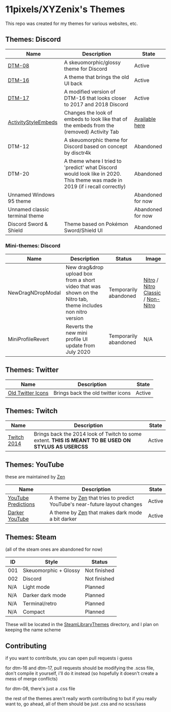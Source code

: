 # 11pixels/XYZenix's Themes

This repo was created for my themes for various websites, etc.

## Themes: Discord

Name | Description  | State
-----|--------------|------
[DTM-08](https://github.com/XYZenix/DTM-08) | A skeuomorphic/glossy theme for Discord | Active
[DTM-16](https://github.com/XYZenix/DTM-16) | A theme that brings the old UI back | Active
[DTM-17](https://github.com/XYZenix/DTM-17) | A modified version of DTM-16 that looks closer to 2017 and 2018 Discord | Active
[ActivityStyleEmbeds](https://github.com/XYZenix/ActivityStyleEmbeds) | Changes the look of embeds to look like that of the embeds from the (removed) Activity Tab | [Available here](https://github.com/XYZenix/ActivityStyleEmbeds)
DTM-12 | A skeuomorphic theme for Discord based on concept by disctr4k | Abandoned
DTM-20 | A theme where I tried to 'predict' what Discord would look like in 2020. This theme was made in 2019 (if i recall correctly) | Abandoned
Unnamed Windows 95 theme | | Abandoned for now
Unnamed classic terminal theme | | Abandoned for now
Discord Sword & Shield | Theme based on Pokémon Sword/Shield UI | Abandoned

### Mini-themes: Discord

Name | Description | Status | Image
-----|-------------|--------|------
NewDragNDropModal | New drag&drop upload box from a short video that was shown on the Nitro tab, theme includes non nitro version | Temporarily abandoned | [Nitro](https://cdn.discordapp.com/attachments/581117911117070336/638606292843233310/unknown.png) / [Nitro Classic](https://cdn.discordapp.com/attachments/531523467636375554/590955254200401926/unknown.png) / [Non-Nitro](https://cdn.discordapp.com/attachments/531523467636375554/590955483863580682/unknown.png)
MiniProfileRevert | Reverts the new mini profile UI update from July 2020 | Temporarily abandoned | N/A

## Themes: Twitter

Name | Description | State
-----|-------------|------
[Old Twitter Icons](/Old-Twitter-Icons-2.0.css) | Brings back the old twitter icons | Active

## Themes: Twitch

Name | Description | State
-----|-------------|------
[Twitch 2014](/Twitch2014.css) | Brings back the 2014 look of Twitch to some extent. **THIS IS MEANT TO BE USED ON STYLUS AS USERCSS** | Active

## Themes: YouTube
these are maintained by [Zen](https://github.com/iamthebeast87)

Name | Description | State
-----|-------------|------
[YouTube Predictions](/YouTube-Predictions.css) | A theme by [Zen](https://github.com/iamthebeast87) that tries to predict YouTube's near-future layout changes | Active
[Darker YouTube](/Darker-YouTube.css) | A theme by [Zen](https://github.com/iamthebeast87) that makes dark mode a bit darker | Active

## Themes: Steam
(all of the steam ones are abandoned for now)

ID | Style | Status
---|-------|-------
001 | Skeuomorphic + Glossy | Not finished
002 | Discord | Not finished
N/A | Light mode | Planned
N/A | Darker dark mode | Planned
N/A | Terminal/retro | Planned
N/A | Compact | Planned

These will be located in the [SteamLibraryThemes](/SteamLibraryThemes/) directory, and I plan on keeping the name scheme


## Contributing
if you want to contribute, you can open pull requests i guess

for dtm-16 and dtm-17, pull requests should be modifying the .scss file, don't compile it yourself, i'll do it instead (so hopefully it doesn't create a mess of merge conflicts)

for dtm-08, there's just a .css file

the rest of the themes aren't really worth contributing to but if you really want to, go ahead, all of them should be just .css and no scss/sass